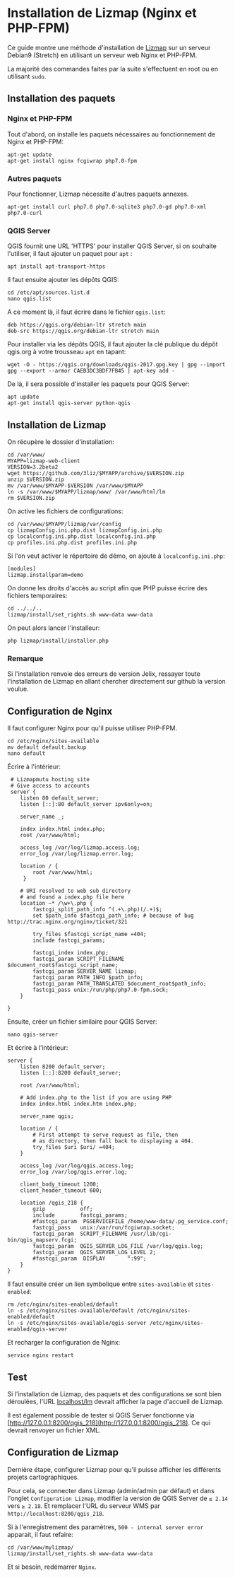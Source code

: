 # Installation de Lizmap (Nginx et PHP-FPM) #

Ce guide montre une méthode d'installation de [Lizmap](https://www.3liz.com/lizmap.html) sur un serveur Debian9 (Stretch) en utilisant un serveur web Nginx et PHP-FPM.

La majorité des commandes faites par la suite s'effectuent en root ou en utilisant `sudo`.

## Installation des paquets ##
### Nginx et PHP-FPM ###

Tout d'abord, on installe les paquets nécessaires au fonctionnement de Nginx et PHP-FPM:
    
    apt-get update
    apt-get install nginx fcgiwrap php7.0-fpm 

### Autres paquets ###

Pour fonctionner, Lizmap nécessite d'autres paquets annexes.

    apt-get install curl php7.0 php7.0-sqlite3 php7.0-gd php7.0-xml php7.0-curl 
    
### QGIS Server ###

QGIS fournit une URL 'HTTPS' pour installer QGIS Server, si on souhaite l'utiliser, il faut ajouter un paquet pour `apt` :

    apt install apt-transport-https
    
Il faut ensuite ajouter les dépôts QGIS:
	
	cd /etc/apt/sources.list.d
	nano qgis.list
	
A ce moment là, il faut écrire dans le fichier `qgis.list`:

	deb https://qgis.org/debian-ltr stretch main
	deb-src https://qgis.org/debian-ltr stretch main
        
Pour installer via les dépôts QGIS, il faut ajouter la clé publique du dépôt qgis.org à votre trousseau `apt` en tapant: 
        
	wget -O - https://qgis.org/downloads/qgis-2017.gpg.key | gpg --import
	gpg --export --armor CAEB3DC3BDF7FB45 | apt-key add -
	
De là, il sera possible d'installer les paquets pour QGIS Server:
	
	apt update
	apt-get install qgis-server python-qgis
	
## Installation de Lizmap ##

On récupère le dossier d'installation:

	cd /var/www/
	MYAPP=lizmap-web-client
	VERSION=3.2beta2
	wget https://github.com/3liz/$MYAPP/archive/$VERSION.zip
	unzip $VERSION.zip
	mv /var/www/$MYAPP-$VERSION /var/www/$MYAPP
	ln -s /var/www/$MYAPP/lizmap/www/ /var/www/html/lm
	rm $VERSION.zip
	
On active les fichiers de configurations:
	
	cd /var/www/$MYAPP/lizmap/var/config
	cp lizmapConfig.ini.php.dist lizmapConfig.ini.php
	cp localconfig.ini.php.dist localconfig.ini.php
	cp profiles.ini.php.dist profiles.ini.php

Si l'on veut activer le répertoire de démo, on ajoute à `localconfig.ini.php`:

	[modules]
	lizmap.installparam=demo

On donne les droits d'accès au script afin que PHP puisse écrire des fichiers temporaires:

	cd ../../..
	lizmap/install/set_rights.sh www-data www-data

On peut alors lancer l'installeur:

	php lizmap/install/installer.php
	
### Remarque ###

Si l'installation renvoie des erreurs de version Jelix, ressayer toute l'installation de Lizmap en allant chercher directement sur github la version voulue.

	
## Configuration de Nginx ##

Il faut configurer Nginx pour qu'il puisse utiliser PHP-FPM.

	cd /etc/nginx/sites-available
	mv default default.backup
	nano default
	
Écrire à l'intérieur:

	 # Lizmapmutu hosting site
	 # Give access to accounts
	 server {
		listen 80 default_server;
		listen [::]:80 default_server ipv6only=on;

	    server_name _;

		index index.html index.php;
		root /var/www/html;
		
		access_log /var/log/lizmap.access.log;
		error_log /var/log/lizmap.error.log;

	    location / {
	    	root /var/www/html;
	     }

		# URI resolved to web sub directory
		# and found a index.php file here
		location ~* /\w+\.php {
			fastcgi_split_path_info ^(.+\.php)(/.+)$;
			set $path_info $fastcgi_path_info; # because of bug http://trac.nginx.org/nginx/ticket/321
			
			try_files $fastcgi_script_name =404;
			include fastcgi_params;
			
			fastcgi_index index.php;
			fastcgi_param SCRIPT_FILENAME $document_root$fastcgi_script_name;
			fastcgi_param SERVER_NAME lizmap;
			fastcgi_param PATH_INFO $path_info;
			fastcgi_param PATH_TRANSLATED $document_root$path_info;
			fastcgi_pass unix:/run/php/php7.0-fpm.sock;
		}

	}

Ensuite, créer un fichier similaire pour QGIS Server:

	nano qgis-server

Et écrire à l'intérieur:

	server {
		listen 8200 default_server;
		listen [::]:8200 default_server;
	
		root /var/www/html;
	
		# Add index.php to the list if you are using PHP
		index index.html index.htm index.php;
	
		server_name qgis;
	
		location / {
			# First attempt to serve request as file, then
			# as directory, then fall back to displaying a 404.
			try_files $uri $uri/ =404;
		}
	
        access_log /var/log/qgis.access.log;
        error_log /var/log/qgis.error.log;
	
		client_body_timeout 1200;
        client_header_timeout 600;
	
		location /qgis_218 {
			gzip           off;
			include        fastcgi_params;
			#fastcgi_param  PGSERVICEFILE /home/www-data/.pg_service.conf;
			fastcgi_pass   unix:/var/run/fcgiwrap.socket;
			fastcgi_param  SCRIPT_FILENAME /usr/lib/cgi-bin/qgis_mapserv.fcgi;
            fastcgi_param  QGIS_SERVER_LOG_FILE /var/log/qgis.log;
	        fastcgi_param  QGIS_SERVER_LOG_LEVEL 2;
			#fastcgi_param  DISPLAY       ":99";
		}
	}

Il faut ensuite créer un lien symbolique entre `sites-available` et `sites-enabled`:

	rm /etc/nginx/sites-enabled/default
	ln -s /etc/nginx/sites-available/default /etc/nginx/sites-enabled/default
	ln -s /etc/nginx/sites-available/qgis-server /etc/nginx/sites-enabled/qgis-server
	
Et recharger la configuration de Nginx:

	service nginx restart

## Test ##

Si l'installation de Lizmap, des paquets et des configurations se sont bien déroulées, l'URL [localhost/lm](localhost/lm) devrait afficher la page d'accueil de Lizmap.

Il est également possible de tester si QGIS Server fonctionne via [http://127.0.0.1:8200/qgis_218](http://127.0.0.1:8200/qgis_218). Ce qui devrait renvoyer un fichier XML.

## Configuration de Lizmap ##

Dernière étape, configurer Lizmap pour qu'il puisse afficher les différents projets cartographiques.

Pour cela, se connecter dans Lizmap (admin/admin par défaut) et dans l'onglet `Configuration Lizmap`, modifier la version de QGIS Server de `≤ 2.14` vers `≥ 2.18`. Et remplacer l'URL du serveur WMS par `http://localhost:8200/qgis_218`.

Si à l'enregistrement des paramètres, `500 - internal server error` apparait, il faut refaire:
	
	cd /var/www/mylizmap/
	lizmap/install/set_rights.sh www-data www-data
	
Et si besoin, redémarrer `Nginx`.
